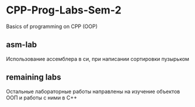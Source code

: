# CPP-Prog-Labs-Sem-2
Basics of programming on CPP (OOP)
## asm-lab
Использование ассемблера в си, при написании сортировки пузырьком
## remaining labs
Остальные лабораторные работы направлены на изучение объектов ООП и работы с ними в C++
